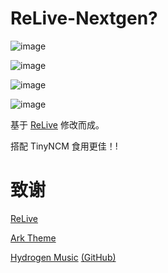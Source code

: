 # ReLive-Nextgen?

![image](https://github.com/DtHnAme/ReLive/assets/32587943/d162e86b-8c7d-4be4-94d3-81c3e4032e47)

![image](https://github.com/DtHnAme/ReLive/assets/32587943/ac72cec9-7db2-43fa-92f1-ee92ad849941)

![image](https://github.com/DtHnAme/ReLive/assets/32587943/e6b95c78-81f5-4d36-99fe-0e3f4fdac9c5)

![image](https://github.com/DtHnAme/ReLive/assets/32587943/b4b6c051-b5f0-49e8-9315-c68b77361c38)

基于 [ReLive](https://github.com/FlysoftBeta/ReLive) 修改而成。

搭配 TinyNCM 食用更佳！!

# 致谢

[ReLive](https://github.com/FlysoftBeta/ReLive)

[Ark Theme](https://github.com/BetterNCM/ArkTheme)

[Hydrogen Music](https://www.bilibili.com/video/BV1gG4y1c7f4) [(GitHub)](https://github.com/Kaidesuyo/Hydrogen-Music)
